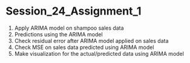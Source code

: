 # Session_24_Assignment_1
1. Apply ARIMA model on shampoo sales data
2. Predictions using the ARIMA model
3. Check residual error after ARIMA model applied on sales data
4. Check MSE on sales data predicted using ARIMA model
5. Make visualization for the actual/predicted data using ARIMA model
